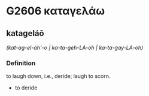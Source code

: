 # G2606 καταγελάω

## katageláō

_(kat-ag-el-ah'-o | ka-ta-geh-LA-oh | ka-ta-gay-LA-oh)_

### Definition

to laugh down, i.e., deride; laugh to scorn.

- to deride

